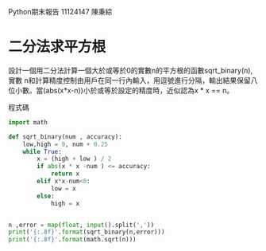Python期末報告 11124147 陳秉綜
# 二分法求平方根

設計一個用二分法計算一個大於或等於0的實數n的平方根的函數sqrt_binary(n), 實數 n和計算精度控制由用戶在同一行內輸入，用逗號進行分隔，輸出結果保留八位小數。當(abs(x*x-n))小於或等於設定的精度時，近似認為x * x == n。

程式碼
```python
import math

def sqrt_binary(num , accuracy):
	low,high = 0, num + 0.25
	while True:
		x = (high + low ) / 2
		if abs(x * x -num ) <= accuracy:
			return x
		elif x*x-num<0:
			low = x
		else:
			high = x


n ,error = map(float, input().split(','))
print('{:.8f}'.format(sqrt_binary(n,error)))
print('{:.8f}'.format(math.sqrt(n)))

```
